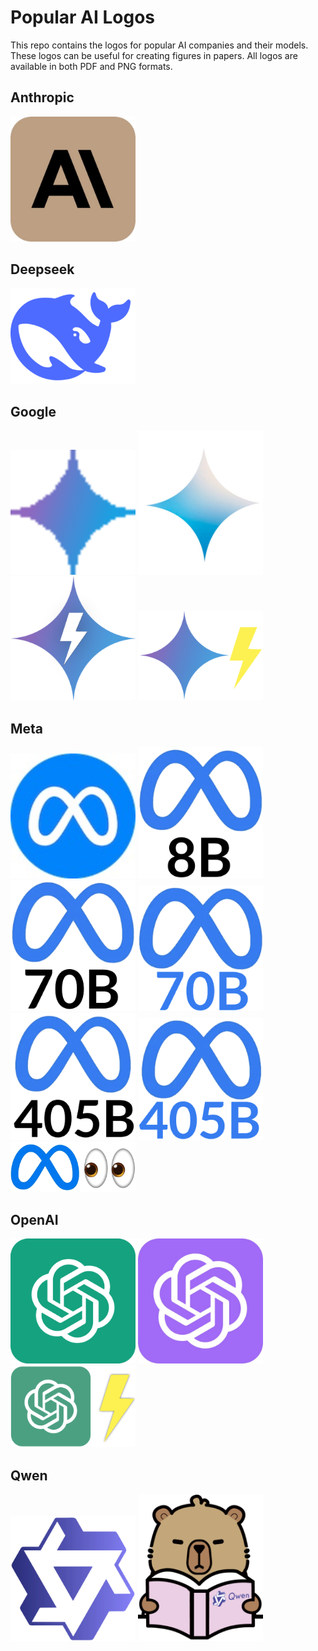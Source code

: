 # Popular AI Logos

This repo contains the logos for popular AI companies and their models. These logos can be useful for creating figures in papers. All logos are available in both PDF and PNG formats.

## Anthropic
<img src="Anthropic/claude.png" width="200" alt="Claude logo" />

## Deepseek
<img src="Deepseek/deepseekmain.png" width="200" alt="Deepseek logo" />

## Google
<img src="Google/gemini_main.png" width="200" alt="Gemini Main" /> <img src="Google/gemini_main_Light.png" width="200" alt="Gemini Main Light" /> <img src="Google/gemini_flash_white.png" width="200" alt="Gemini Flash White" /> <img src="Google/gemini_flash_yellow.png" width="200" alt="Gemini Flash Yellow" />

## Meta
<img src="Meta/meta.png" width="200" alt="Meta" /> <img src="Meta/llama_8B.png" width="200" alt="Llama 8B" /> <img src="Meta/llama_70B_black.png" width="200" alt="Llama 70B Black" /> <img src="Meta/llama_70B_blue.png" width="200" alt="Llama 70B Blue" /> <img src="Meta/llama_405B_black.png" width="200" alt="Llama 405B Black" /> <img src="Meta/llama_405B_blue.png" width="200" alt="Llama 405B Blue" /> <img src="Meta/llama_vision.png" width="200" alt="Llama Vision" />

## OpenAI
<img src="OpenAI/openai_green.png" width="200" alt="OpenAI Green" /> <img src="OpenAI/openai_puprle.png" width="200" alt="OpenAI Purple" /> <img src="OpenAI/gpt_4o_mini.png" width="200" alt="GPT-4o Mini" />

## Qwen
<img src="Qwen/qwen_logo.png" width="200" alt="Qwen Logo" /> <img src="Qwen/qwq.png" width="200" alt="QWQ" />
